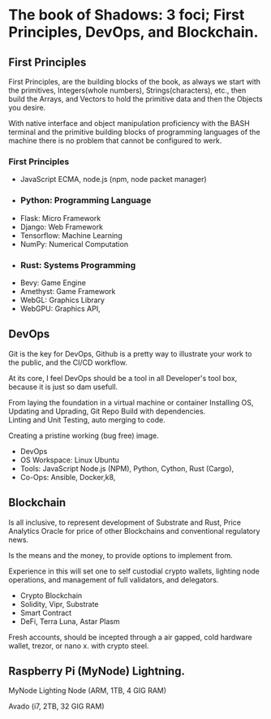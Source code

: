 # The book of Shadows: 3 foci; First Principles,  DevOps, and Blockchain.

## First Principles
First Principles, are the building blocks of the book, as always we start with the primitives, Integers(whole numbers), Strings(characters), etc., then build the Arrays, and Vectors to hold the primitive data and then the Objects you desire.

With native interface and object manipulation proficiency with the BASH terminal and the primitive building blocks of programming languages of the machine there is no problem that cannot be configured to werk.

### First Principles
- JavaScript ECMA, node.js (npm, node packet manager)
- ### Python: Programming Language
- Flask: Micro Framework
- Django: Web Framework
- Tensorflow: Machine Learning
- NumPy: Numerical Computation
- ### Rust: Systems Programming
- Bevy: Game Engine
- Amethyst: Game Framework
- WebGL: Graphics Library
- WebGPU: Graphics API,


## DevOps
Git is the key for DevOps, Github is a pretty way to illustrate your work to the public, and the CI/CD workflow. 

At its core, I feel DevOps should be a tool in all Developer's tool box, because it is just so dam usefull. 

From laying the foundation in a virtual machine or container Installing OS, Updating and Uprading, Git Repo Build with dependencies.  
Linting and Unit Testing, auto merging to code.

Creating a pristine working (bug free) image.

- DevOps
- OS Workspace: Linux Ubuntu
- Tools: JavaScript Node.js (NPM), Python, Cython, Rust (Cargo),
- Co-Ops: Ansible, Docker,k8,


## Blockchain
Is all inclusive, to represent development of Substrate and Rust, Price Analytics Oracle for price of other Blockchains and conventional regulatory news.

Is the means and the money, to provide options to implement from.

Experience in this will set one to self custodial crypto wallets, lighting node operations,  and management of full validators, and delegators.

- Crypto Blockchain
- Solidity, Vipr, Substrate
- Smart Contract
- DeFi, Terra Luna, Astar Plasm

Fresh accounts,  should be incepted through a air gapped, cold hardware wallet, trezor, or nano x.  with crypto steel.

## Raspberry Pi (MyNode) Lightning.

MyNode Lighting Node
(ARM, 1TB, 4 GIG RAM)

Avado
(i7, 2TB, 32 GIG RAM)
